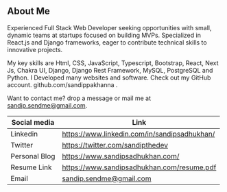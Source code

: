 ## About Me
Experienced Full Stack Web Developer seeking opportunities with small, dynamic teams at startups focused on building MVPs. Specialized in React.js and Django frameworks, eager to contribute technical skills to innovative projects.

My key skills are Html, CSS, JavaScript, Typescript, Bootstrap, React, Next Js, Chakra UI, Django, Django Rest Framework, MySQL, PostgreSQL and Python. I Developed many websites and software. Check out my GitHub account. github.com/sandippakhanna .

Want to contact me? drop a message or mail me at sandip.sendme@gmail.com.

| Social media | Link |
| --- | --- |
| Linkedin | https://www.linkedin.com/in/sandipsadhukhan/ |
| Twitter | https://twitter.com/sandipthedev |
| Personal Blog | https://www.sandipsadhukhan.com/ |
| Resume Link | https://www.sandipsadhukhan.com/resume.pdf |
| Email | sandip.sendme@gmail.com |
